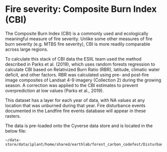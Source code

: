 # Fire severity: Composite Burn Index (CBI)

The Composite Burn Index (CBI) is a commonly used and ecologically meaningful measure of fire severity. Unlike some other measures of fire burn severity (e.g. MTBS fire severity), CBI is more readily comparable across large regions.

To calculate this stack of CBI data the ESIIL team used the method described in Parks et al. (2019), which uses random forests regression to calculate CBI based on Relativized Burn Ratio (RBR), latitude, climatic water deficit, and other factors. RBR was calculated using pre- and post-fire image composites of Landsat 4-9 imagery (Collection 2) during the growing season. A correction was applied to the CBI estimates to prevent overprediction at low values (Parks et al., 2019).

This dataset has a layer for each year of data, with NA values at any location that was unburned during that year. Fire disturbance events documented in the Landfire fire events database will appear in these rasters.

The data is pre-loaded onto the Cyverse data store and is located in the below file:

```
~/data-store/data/iplant/home/shared/earthlab/forest_carbon_codefest/Disturbance/SR_landfire_fire_events_cbi_bc.tif
```